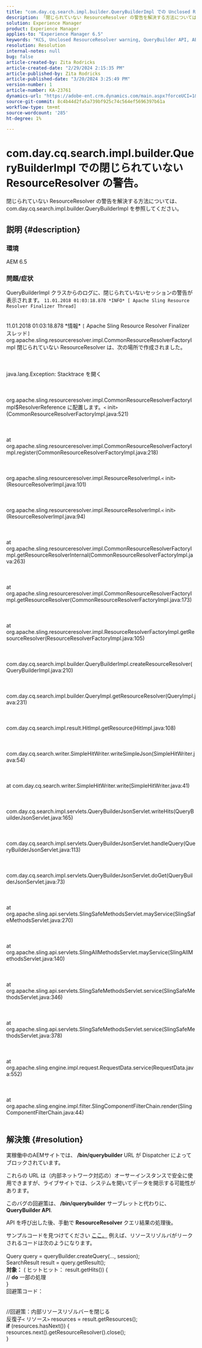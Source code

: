 ```yaml
---
title: "com.day.cq.search.impl.builder.QueryBuilderImpl での Unclosed ResourceResolver 警告。"
description: 「閉じられていない ResourceResolver の警告を解決する方法については、 com.day.cq.search.impl.builder.QueryBuilderImpl を参照してください。」
solution: Experience Manager
product: Experience Manager
applies-to: "Experience Manager 6.5"
keywords: "KCS, Unclosed ResourceResolver warning, QueryBuilder API, AEM 6.5"
resolution: Resolution
internal-notes: null
bug: false
article-created-by: Zita Rodricks
article-created-date: "2/29/2024 2:15:35 PM"
article-published-by: Zita Rodricks
article-published-date: "3/20/2024 3:25:49 PM"
version-number: 1
article-number: KA-23761
dynamics-url: "https://adobe-ent.crm.dynamics.com/main.aspx?forceUCI=1&pagetype=entityrecord&etn=knowledgearticle&id=3cffbcfd-0cd7-ee11-9079-6045bd006ce9"
source-git-commit: 8c4b44d2fa5a739bf925c74c564ef5696397b61a
workflow-type: tm+mt
source-wordcount: '285'
ht-degree: 1%

---
```


# com.day.cq.search.impl.builder.QueryBuilderImpl での閉じられていない ResourceResolver の警告。


閉じられていない ResourceResolver の警告を解決する方法については、 com.day.cq.search.impl.builder.QueryBuilderImpl を参照してください。

## 説明 {#description}


### 環境

AEM 6.5

### 問題/症状

QueryBuilderImpl クラスからのログに、閉じられていないセッションの警告が表示されます。 `11.01.2018 01:03:18.878 *INFO* [ Apache Sling Resource Resolver Finalizer Thread]`
<br><br><br>11.01.2018 01:03:18.878 \*情報\* `[` Apache Sling Resource Resolver Finalizer スレッド`]`  org.apache.sling.resourceresolver.impl.CommonResourceResolverFactoryImpl 閉じられていない ResourceResolver は、次の場所で作成されました。 <br><br><br><br>java.lang.Exception: Stacktrace を開く<br><br><br><br>org.apache.sling.resourceresolver.impl.CommonResourceResolverFactoryImpl$ResolverReference に配置します。`<` init`>` (CommonResourceResolverFactoryImpl.java:521)<br><br><br><br>at org.apache.sling.resourceresolver.impl.CommonResourceResolverFactoryImpl.register(CommonResourceResolverFactoryImpl.java:218)<br><br><br><br>org.apache.sling.resourceresolver.impl.ResourceResolverImpl.`<` init`>` (ResourceResolverImpl.java:101)<br><br><br><br>org.apache.sling.resourceresolver.impl.ResourceResolverImpl.`<` init`>` (ResourceResolverImpl.java:94)<br><br><br><br>at org.apache.sling.resourceresolver.impl.CommonResourceResolverFactoryImpl.getResourceResolverInternal(CommonResourceResolverFactoryImpl.java:263)<br><br><br><br>at org.apache.sling.resourceresolver.impl.CommonResourceResolverFactoryImpl.getResourceResolver(CommonResourceResolverFactoryImpl.java:173)<br><br><br><br>at org.apache.sling.resourceresolver.impl.ResourceResolverFactoryImpl.getResourceResolver(ResourceResolverFactoryImpl.java:105)<br><br><br><br>com.day.cq.search.impl.builder.QueryBuilderImpl.createResourceResolver(QueryBuilderImpl.java:210)<br><br><br><br>com.day.cq.search.impl.builder.QueryImpl.getResourceResolver(QueryImpl.java:231)<br><br><br><br>com.day.cq.search.impl.result.HitImpl.getResource(HitImpl.java:108)<br><br><br><br>com.day.cq.search.writer.SimpleHitWriter.writeSimpleJson(SimpleHitWriter.java:54)<br><br><br><br>at com.day.cq.search.writer.SimpleHitWriter.write(SimpleHitWriter.java:41)<br><br><br><br>com.day.cq.search.impl.servlets.QueryBuilderJsonServlet.writeHits(QueryBuilderJsonServlet.java:165)<br><br><br><br>com.day.cq.search.impl.servlets.QueryBuilderJsonServlet.handleQuery(QueryBuilderJsonServlet.java:113)<br><br><br><br>com.day.cq.search.impl.servlets.QueryBuilderJsonServlet.doGet(QueryBuilderJsonServlet.java:73)<br><br><br><br>at org.apache.sling.api.servlets.SlingSafeMethodsServlet.mayService(SlingSafeMethodsServlet.java:270)<br><br><br><br>at org.apache.sling.api.servlets.SlingAllMethodsServlet.mayService(SlingAllMethodsServlet.java:140)<br><br><br><br>at org.apache.sling.api.servlets.SlingSafeMethodsServlet.service(SlingSafeMethodsServlet.java:346)<br><br><br><br>at org.apache.sling.api.servlets.SlingSafeMethodsServlet.service(SlingSafeMethodsServlet.java:378)<br><br><br><br>at org.apache.sling.engine.impl.request.RequestData.service(RequestData.java:552)<br><br><br><br>at org.apache.sling.engine.impl.filter.SlingComponentFilterChain.render(SlingComponentFilterChain.java:44)<br><br>

## 解決策 {#resolution}


実稼働中のAEMサイトでは、 <b>/bin/querybuilder</b> URL が Dispatcher によってブロックされています。

これらの URL は（内部ネットワーク対応の）オーサーインスタンスで安全に使用できますが、ライブサイトでは、システムを開いてデータを開示する可能性があります。

このバグの回避策は、<b> /bin/querybuilder</b> サーブレットと代わりに、 <b>QueryBuilder API</b>.

API を呼び出した後、手動で <b>ResourceResolver </b>クエリ結果の処理後。

サンプルコードを見つけてください [ここ。](https://github.com/Adobe-Consulting-Services/acs-aem-samples/blob/master/bundle/src/main/java/com/adobe/acs/samples/search/querybuilder/impl/SampleQueryBuilder.java#L195) 例えば、リソースリゾルバがリークされるコードは次のようになります。
<br> <br>Query query = queryBuilder.createQuery(..., session);<br>SearchResult result = query.getResult();<br><b>対象：</b> ( ヒットヒット： result.getHits()) {<br>// <b>do</b> 一部の処理<br>}<br>
回避策コード：
<br> <br> <br>//回避策：内部リソースリゾルバーを閉じる<br>反復子`<` リソース`>`  resources = result.getResources();<br><b>if</b> (resources.hasNext()) {<br>resources.next().getResourceResolver().close();<br>}